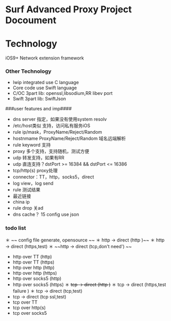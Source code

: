 # Surf Advanced Proxy Project Docoument

# Technology #
iOS9+ Network extension framework
### Other Technology ###
* lwip 	integrated use C language
* Core code use  Swift language
* C/OC 3part lib: openssl,libsodium,RR libev port
* Swift 3part lib: SwiftJson 

###user features and imp####
 
* dns server 指定，如果没有使用system resolv
* /etc/host类似 支持，访问私有服务iOS
* rule ip/mask，ProxyName/Reject/Random
* hostnmame ProxyName/Reject/Random 域名远端解析
* rule keyword 支持
* proxy 多个支持，支持随机，测试方便
* udp 转发支持，如果有RR 
* udp 直连支持？dstPort >= 16384 &&  dstPort <= 16386
* tcp/http(s) proxy处理
* connector：TT，http，socks5，direct
* log view，log send
* rule 测试结果
* 最近链接
* china ip
* rule drop 关ad
* dns cache？
15 config use json 

### todo list ####
＊ ~~ config file generate, opensource ~~
＊ http -> direct (http )~~
＊ http -> direct (https,test)
＊ ~~http -> direct (tcp,don't need') ~~
*  http over TT (http)
*  http over TT (https)
*  http over http (http)
*  http over http (https)
*  http over socks5 (http)
*  http over socks5 (https)
＊ ~~tcp -> direct (http )~~
＊ tcp -> direct (https,test failure )
＊ tcp -> direct (tcp,test)
*  tcp -> direct (tcp ssl,test)
*  tcp over TT
*  tcp over http(s)
*  tcp over socks5